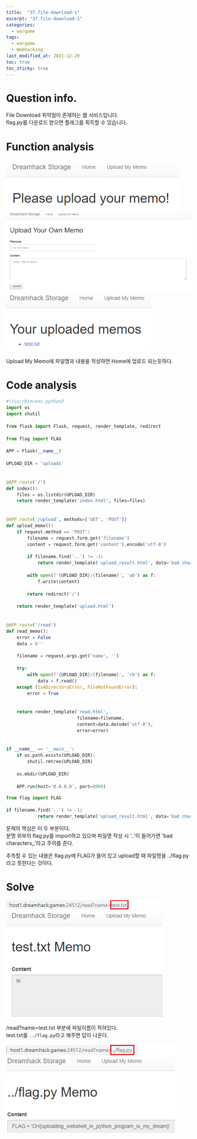 ```yaml
---
title:  "37.file-download-1"
excerpt: "37.file-download-1"
categories:
  - wargame
tags:
  - wargame
  - Webhacking
last_modified_at: 2021-12-29
toc: true
toc_sticky: true
---
```


# Question info.
File Download 취약점이 존재하는 웹 서비스입니다.  
flag.py를 다운로드 받으면 플래그를 획득할 수 있습니다.

# Function analysis
![37_1](/assets/images/wargame/37_1.PNG)
![37_2](/assets/images/wargame/37_2.PNG)
![37_3](/assets/images/wargame/37_3.PNG)

Upload My Memo에 파일명과 내용을 작성하면 Home에 업로드 되는듯하다.

# Code analysis
```python
#!/usr/bin/env python3
import os
import shutil

from flask import Flask, request, render_template, redirect

from flag import FLAG

APP = Flask(__name__)

UPLOAD_DIR = 'uploads'


@APP.route('/')
def index():
    files = os.listdir(UPLOAD_DIR)
    return render_template('index.html', files=files)


@APP.route('/upload', methods=['GET', 'POST'])
def upload_memo():
    if request.method == 'POST':
        filename = request.form.get('filename')
        content = request.form.get('content').encode('utf-8')

        if filename.find('..') != -1:
            return render_template('upload_result.html', data='bad characters,,')

        with open(f'{UPLOAD_DIR}/{filename}', 'wb') as f:
            f.write(content)

        return redirect('/')

    return render_template('upload.html')


@APP.route('/read')
def read_memo():
    error = False
    data = b''

    filename = request.args.get('name', '')

    try:
        with open(f'{UPLOAD_DIR}/{filename}', 'rb') as f:
            data = f.read()
    except (IsADirectoryError, FileNotFoundError):
        error = True


    return render_template('read.html',
                           filename=filename,
                           content=data.decode('utf-8'),
                           error=error)


if __name__ == '__main__':
    if os.path.exists(UPLOAD_DIR):
        shutil.rmtree(UPLOAD_DIR)

    os.mkdir(UPLOAD_DIR)

    APP.run(host='0.0.0.0', port=8000)
```

```python
from flag import FLAG

if filename.find('..') != -1:
            return render_template('upload_result.html', data='bad characters,,')
```

문제의 핵심은 이 두 부분이다.  
분명 외부의 flag.py를 import하고 있으며 파일명 작성 시 '..'이 들어가면 'bad characters,,'라고 주의를 준다.  

추측할 수 있는 내용은 flag.py에 FLAG가 들어 있고 upload할 때 파일명을 ../flag.py라고 못한다는 것이다.

# Solve
![37_4](/assets/images/wargame/37_4.png)

/read?name=test.txt 부분에 파일이름이 적혀있다.  
test.txt를  ``../flag.py``라고 해주면 답이 나온다.

![37_5](/assets/images/wargame/37_5.png)

